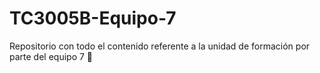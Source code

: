 # TC3005B-Equipo-7
Repositorio con todo el contenido referente a la unidad de formación por parte del equipo 7 🤠
